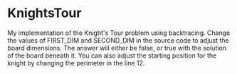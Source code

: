 # KnightsTour

My implementation of the Knight's Tour problem using backtracing. Change the values of FIRST_DIM and SECOND_DIM in the source code to adjust the board dimensions. The answer will either be false, or true with the solution of the board beneath it. You can also adjust the starting position for the knight by changing the perimeter in the line 12. 
